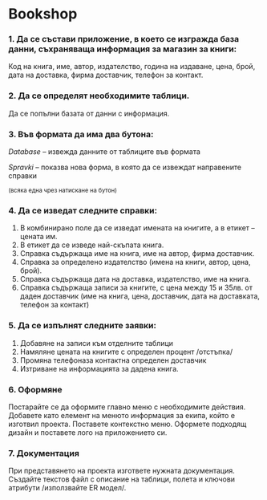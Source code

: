 ﻿# Bookshop
 
### 1. Да се състави приложение, в което се изгражда база данни, съхраняваща информация за магазин за книги:
Код на книга, име, автор, издателство, година на издаване, цена, брой, дата на доставка, фирма доставчик, телефон за контакт.

### 2. Да се определят необходимите таблици. 
Да се попълни базата от данни с информация. 

### 3. Във формата да има два бутона:
*Database* – извежда данните от таблиците във формата

*Spravki* – показва нова форма, в която да се извеждат направените справки 

<sub>(всяка една чрез натискане на бутон)</sub>

### 4. Да се изведат следните справки:
 1. В комбинирано поле да се изведат имената на книгите, а в етикет –цената им.
 2. В етикет да се изведе най-скъпата книга.
 3. Справка съдържаща  име на книга, име на автор, фирма доставчик.
 4. Справка за определено издателство (имена на книги, автор, цена, брой).
 5. Справка съдържаща дата на доставка, издателство, име на книга. 
 6. Справка съдържаща записи за книгите, с цена между 15 и 35лв. от даден доставчик (име на книга, цена, доставчик, дата на доставката, телефон за контакт)

### 5. Да се изпълнят следните заявки:
 1. Добавяне на записи към отделните таблици
 2. Намяляне цената на книгите с определен процент /отстъпка/
 3. Промяна телефоназа контактна определен доставчик
 4. Изтриване на информацията за дадена книга. 

### 6. Оформяне
Постарайте се да оформите главно меню с необходимите действия. Добавете като елемент на менюто информация за екипа,  който  е  изготвил  проекта.  Поставете  контекстно  меню.  Оформете  подходящ  дизайн  и  поставете  лого  на приложението си. 

### 7. Документация
При представянето на проекта изгответе нужната документация. Създайте текстов файл с описание на таблици, полета и ключови атрибути /използвайте ER модел/. 
